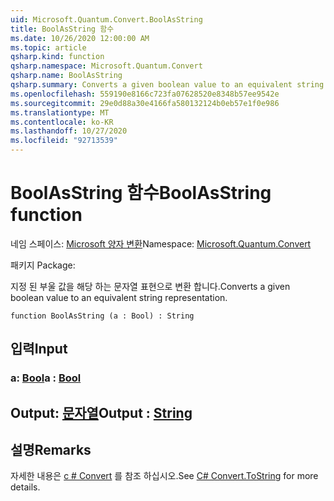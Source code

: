 ```yaml
---
uid: Microsoft.Quantum.Convert.BoolAsString
title: BoolAsString 함수
ms.date: 10/26/2020 12:00:00 AM
ms.topic: article
qsharp.kind: function
qsharp.namespace: Microsoft.Quantum.Convert
qsharp.name: BoolAsString
qsharp.summary: Converts a given boolean value to an equivalent string representation.
ms.openlocfilehash: 559190e8166c723fa07628520e8348b57ee9542e
ms.sourcegitcommit: 29e0d88a30e4166fa580132124b0eb57e1f0e986
ms.translationtype: MT
ms.contentlocale: ko-KR
ms.lasthandoff: 10/27/2020
ms.locfileid: "92713539"
---
```

# <a name="boolasstring-function"></a><span data-ttu-id="b15ad-102">BoolAsString 함수</span><span class="sxs-lookup"><span data-stu-id="b15ad-102">BoolAsString function</span></span>

<span data-ttu-id="b15ad-103">네임 스페이스: [Microsoft 양자 변환](xref:Microsoft.Quantum.Convert)</span><span class="sxs-lookup"><span data-stu-id="b15ad-103">Namespace: [Microsoft.Quantum.Convert](xref:Microsoft.Quantum.Convert)</span></span>

<span data-ttu-id="b15ad-104">패키지 [](https://nuget.org/packages/)</span><span class="sxs-lookup"><span data-stu-id="b15ad-104">Package: [](https://nuget.org/packages/)</span></span>


<span data-ttu-id="b15ad-105">지정 된 부울 값을 해당 하는 문자열 표현으로 변환 합니다.</span><span class="sxs-lookup"><span data-stu-id="b15ad-105">Converts a given boolean value to an equivalent string representation.</span></span>

```qsharp
function BoolAsString (a : Bool) : String
```


## <a name="input"></a><span data-ttu-id="b15ad-106">입력</span><span class="sxs-lookup"><span data-stu-id="b15ad-106">Input</span></span>

### <a name="a--bool"></a><span data-ttu-id="b15ad-107">a: [Bool](xref:microsoft.quantum.lang-ref.bool)</span><span class="sxs-lookup"><span data-stu-id="b15ad-107">a : [Bool](xref:microsoft.quantum.lang-ref.bool)</span></span>





## <a name="output--string"></a><span data-ttu-id="b15ad-108">Output: [문자열](xref:microsoft.quantum.lang-ref.string)</span><span class="sxs-lookup"><span data-stu-id="b15ad-108">Output : [String](xref:microsoft.quantum.lang-ref.string)</span></span>



## <a name="remarks"></a><span data-ttu-id="b15ad-109">설명</span><span class="sxs-lookup"><span data-stu-id="b15ad-109">Remarks</span></span>

<span data-ttu-id="b15ad-110">자세한 내용은 [c # Convert](https://docs.microsoft.com/dotnet/api/system.convert.tostring?view=netframework-4.7.1#System_Convert_ToString_System_Boolean_) 를 참조 하십시오.</span><span class="sxs-lookup"><span data-stu-id="b15ad-110">See [C# Convert.ToString](https://docs.microsoft.com/dotnet/api/system.convert.tostring?view=netframework-4.7.1#System_Convert_ToString_System_Boolean_) for more details.</span></span>
